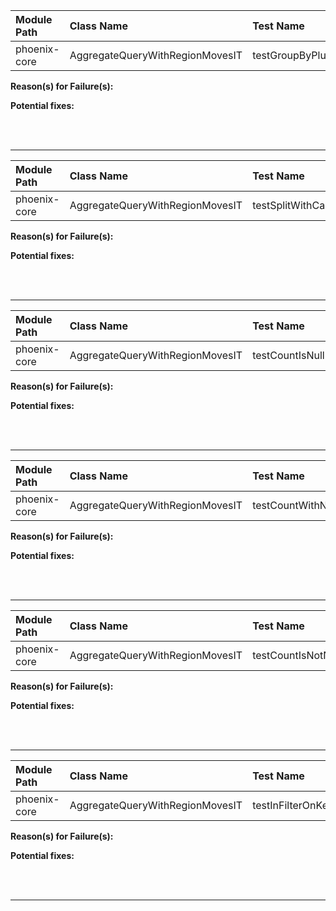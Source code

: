 | Module Path | Class Name | Test Name | Failures | Errors |
| :----------- | :--------- | :-------- | :------- | :----- |
| phoenix-core | AggregateQueryWithRegionMovesIT | testGroupByPlusOne | 0 | 1 |

**Reason(s) for Failure(s):**


**Potential fixes:**









<br><br>
________
| Module Path | Class Name | Test Name | Failures | Errors |
| :----------- | :--------- | :-------- | :------- | :----- |
| phoenix-core | AggregateQueryWithRegionMovesIT | testSplitWithCachedMeta | 0 | 1 |

**Reason(s) for Failure(s):**


**Potential fixes:**









<br><br>
________
| Module Path | Class Name | Test Name | Failures | Errors |
| :----------- | :--------- | :-------- | :------- | :----- |
| phoenix-core | AggregateQueryWithRegionMovesIT | testCountIsNull | 0 | 1 |

**Reason(s) for Failure(s):**


**Potential fixes:**









<br><br>
________
| Module Path | Class Name | Test Name | Failures | Errors |
| :----------- | :--------- | :-------- | :------- | :----- |
| phoenix-core | AggregateQueryWithRegionMovesIT | testCountWithNoScanRanges | 0 | 1 |

**Reason(s) for Failure(s):**


**Potential fixes:**









<br><br>
________
| Module Path | Class Name | Test Name | Failures | Errors |
| :----------- | :--------- | :-------- | :------- | :----- |
| phoenix-core | AggregateQueryWithRegionMovesIT | testCountIsNotNull | 0 | 1 |

**Reason(s) for Failure(s):**


**Potential fixes:**









<br><br>
________
| Module Path | Class Name | Test Name | Failures | Errors |
| :----------- | :--------- | :-------- | :------- | :----- |
| phoenix-core | AggregateQueryWithRegionMovesIT | testInFilterOnKey | 0 | 1 |

**Reason(s) for Failure(s):**


**Potential fixes:**









<br><br>
________
